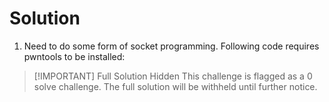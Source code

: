 # Solution

1. Need to do some form of socket programming. Following code requires pwntools to be installed:

> [!IMPORTANT] Full Solution Hidden
> This challenge is flagged as a 0 solve challenge. The full solution will be withheld until further notice.